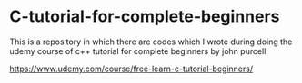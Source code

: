 # C-tutorial-for-complete-beginners


This is a repository in which there are codes which I wrote during doing the udemy course of c++ tutorial for complete beginners by john purcell 


  https://www.udemy.com/course/free-learn-c-tutorial-beginners/
